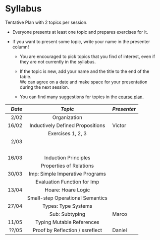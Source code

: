 # Syllabus

Tentative Plan with 2 topics per session.

* Everyone presents at least one topic and prepares exercises for it.
* If you want to present some topic, write your name in the presenter column!

  - You are encouraged to pick topics that you find of interest, even if they are not currently in the syllabus. 
  
  - If the topic is new, add your name and the title to the end of the table.  
    We can agree on a date and make space for your presentation during the next session. 
    
  - You can find many suggestions for topics in the [course plan](/plan.md).

| *Date*  | *Topic*                          | *Presenter* |
| ------: |:--------------------------------:| :-----------|
|  2/02   | Organization                     |             |
|  16/02  | Inductively Defined Propositions | Victor      |
|         | Exercises 1, 2, 3                |             |
|  2/03   |                                  |             |
|         |                                  |             |
|  16/03  | Induction Principles             |             |
|         | Properties of Relations          |             |
|  30/03  | Imp: Simple Imperative Programs  |             |
|         | Evaluation Function for Imp      |             |
|  13/04  | Hoare: Hoare Logic               |             |
|         | Small-step Operational Semantics |             |
|  27/04  | Types: Type Systems              |             |
|         | Sub: Subtyping                   | Marco       |
|  11/05  | Typing Mutable References        |             |
|  ??/05  | Proof by Reflection / ssreflect  | Daniel      |




